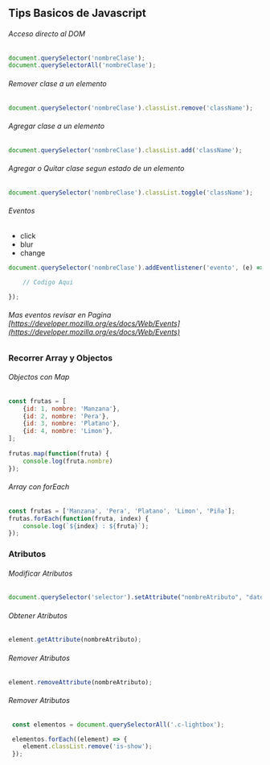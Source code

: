 ## Tips Basicos de Javascript

###### Acceso directo al DOM
```javascript
document.querySelector('nombreClase');
document.querySelectorAll('nombreClase');
```

###### Remover clase a un elemento
```javascript
document.querySelector('nombreClase').classList.remove('className');
```

###### Agregar clase a un elemento
```javascript
document.querySelector('nombreClase').classList.add('className');
```

###### Agregar o Quitar clase segun estado de un elemento
```javascript
document.querySelector('nombreClase').classList.toggle('className');
```

###### Eventos

* click
* blur
* change


```javascript
document.querySelector('nombreClase').addEventlistener('evento', (e) => {

    // Codigo Aqui

});
```
###### Mas eventos revisar en Pagina [https://developer.mozilla.org/es/docs/Web/Events](https://developer.mozilla.org/es/docs/Web/Events)

### Recorrer Array y Objectos

###### Objectos con Map
```javascript
const frutas = [
    {id: 1, nombre: 'Manzana'},
    {id: 2, nombre: 'Pera'},
    {id: 3, nombre: 'Platano'},
    {id: 4, nombre: 'Limon'},
];
 
frutas.map(function(fruta) {
    console.log(fruta.nombre)
});
```

###### Array con forEach
```javascript
const frutas = ['Manzana', 'Pera', 'Platano', 'Limon', 'Piña'];
frutas.forEach(function(fruta, index) {
    console.log(`${index} : ${fruta}`);
});
```

### Atributos

###### Modificar Atributos
```javascript
document.querySelector('selector').setAttribute("nombreAtributo", "datoAtributo");
```

###### Obtener Atributos
```javascript
element.getAttribute(nombreAtributo);
```


###### Remover Atributos
```javascript
element.removeAttribute(nombreAtributo);
```

###### Remover Atributos
```javascript
 const elementos = document.querySelectorAll('.c-lightbox');

 elementos.forEach((element) => {
    element.classList.remove('is-show');
 });
```


